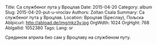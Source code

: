 Title: Са службеног пута у Вроцлав
Date: 2015-04-20
Category: album
Slug: 2015-04-20-put-u-vroclav
Authors: Zoltan Csala
Summary: Са службеног пута у Вроцлав.
Location: Вроцлав (Бреслау), Пољска
Ablpicurl: http://abload.de/img/nkz3y.jpg
OrgWdth: 1024
OrgHght: 768
Ablgallid: 1052380
Tags:
Lang: sr

Средином априла био сам у Вроцлаву на службеном путу.
